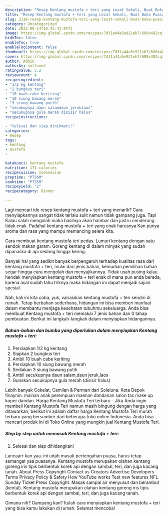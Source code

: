 ```yaml
---
description: "Resep Kentang mustofa + teri yang Lezat Sekali, Buat Buka Puasa Enak"
title: "Resep Kentang mustofa + teri yang Lezat Sekali, Buat Buka Puasa Enak"
slug: 2118-resep-kentang-mustofa-teri-yang-lezat-sekali-buat-buka-puasa-enak
category: Uncategorized
date: 2022-08-14T16:42:43.847Z
image: https://img-global.cpcdn.com/recipes/7d31a44a5e921eb7/680x482cq70/kentang-mustofa-teri-foto-resep-utama.jpg
hideToc: false
enableToc: true
enableTocContent: false
thumbnail: https://img-global.cpcdn.com/recipes/7d31a44a5e921eb7/680x482cq70/kentang-mustofa-teri-foto-resep-utama.jpg
cover: https://img-global.cpcdn.com/recipes/7d31a44a5e921eb7/680x482cq70/kentang-mustofa-teri-foto-resep-utama.jpg
author: Admin
authorAv: notfound
ratingvalue: 3.2
reviewcount: 4
recipeingredient:
- "1/2 kg kentang"
- "2 bungkus teri"
- "10 buah cabe keriting"
- "10 siung bawang merah"
- "3 siung bawang putih"
- "secukupnya daun salamdaun jeruklaos"
- "secukupnya gula merah disisir halus"
recipeinstructions:

- "Selesai dan siap dinikmati!"
categories:
- Resep
tags:
- kentang
- mustofa
- 

katakunci: kentang mustofa  
nutrition: 171 calories
recipecuisine: Indonesian
preptime: "PT26M"
cooktime: "PT35M"
recipeyield: "2"
recipecategory: Dinner

---
```



Lagi mencari ide resep kentang mustofa + teri yang menarik? Cara menyiapkannya sangat tidak terlalu sulit namun tidak gampang juga. Tapi Kalau salah mengolah maka hasilnya akan hambar dan justru cenderung tidak enak. Padahal kentang mustofa + teri yang enak harusnya Kan punya aroma dan rasa yang mampu memancing selera kita.


Cara membuat kentang mustofa teri pedas. Lumuri kentang dengan satu sendok makan garam. Goreng kentang di dalam minyak yang sudah dipanaska di api sedang hingga kering.

Banyak hal yang sedikit banyak berpengaruh terhadap kualitas rasa dari kentang mustofa + teri, mulai dari jenis bahan, kemudian pemilihan bahan segar hingga cara mengolah dan menyajikannya. Tidak usah pusing kalau hendak menyiapkan kentang mustofa + teri enak di mana pun anda berada, karena asal sudah tahu triknya maka hidangan ini dapat menjadi sajian spesial.


Nah, kali ini kita coba, yuk, variasikan kentang mustofa + teri sendiri di rumah. Tetap berbahan sederhana, hidangan ini bisa memberi manfaat dalam membantu menjaga kesehatan tubuhmu sekeluarga. Anda bisa membuat Kentang mustofa + teri memakai 7 jenis bahan dan 0 tahap pembuatan. Berikut ini langkah-langkah dalam menyiapkan hidangannya.

<!--inarticleads1-->

##### Bahan-bahan dan bumbu yang diperlukan dalam menyiapkan Kentang mustofa + teri:

1. Persiapkan 1/2 kg kentang
1. Siapkan 2 bungkus teri
1. Ambil 10 buah cabe keriting
1. Persiapkan 10 siung bawang merah
1. Sediakan 3 siung bawang putih
1. Ambil secukupnya daun salam,daun jeruk,laos
1. Gunakan secukupnya gula merah (disisir halus)


Lebih banyak Cokelat, Camilan &amp; Permen dari Soleluna. Kota Depok finaynin. mainan anak perempuan maenan dandanan salon tas make up koper dandan. Harga Kentang Mustofa Teri terbaru - Jika Anda ingin membeli Kentang Mustofa Teri namun masih bingung dengan harga yang ditawarkan, berikut ini adalah daftar harga Kentang Mustofa Teri murah terbaru yang bersumber dari beberapa toko online Indonesia. Anda bisa mencari produk ini di Toko Online yang mungkin jual Kentang Mustofa Teri. 

<!--inarticleads2-->

##### Step by step untuk memasak Kentang mustofa + teri:


1. Selesai dan siap dihidangkan!

Lancaarr kan yaa. ini udah masuk pertengahan puasa, harus tetap semangat yaa puasanya. Kentang mustofa merupakan olahan kentang goreng iris tipis berbentuk korek api dengan sambal, teri, dan juga kacang tanah. About Press Copyright Contact us Creators Advertise Developers Terms Privacy Policy &amp; Safety How YouTube works Test new features NFL Sunday Ticket Press Copyright. Masak sampai air menyusut dan berambut (kental). Kentang mustofa merupakan olahan kentang goreng iris tipis berbentuk korek api dengan sambal, teri, dan juga kacang tanah. 

Gimana nih? Gampang kan? Itulah cara menyiapkan kentang mustofa + teri yang bisa kamu lakukan di rumah. Selamat mencoba!
